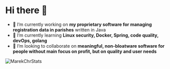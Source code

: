 # Hi there 👋

- 🔭 I’m currently working on **my proprietary software for managing registration data in parishes** written in Java
- 🤔 I’m currently learning **Linux security, Docker, Spring, code quality, devOps, golang**
- 👯 I’m looking to collaborate on **meaningful, non-bloatware software for people without main focus on profit, but on quality and user needs** 

<p><img src="https://github-readme-stats.vercel.app/api?username=MarekChr&show_icons=true&locale=en" alt="MarekChrStats" /></p>
